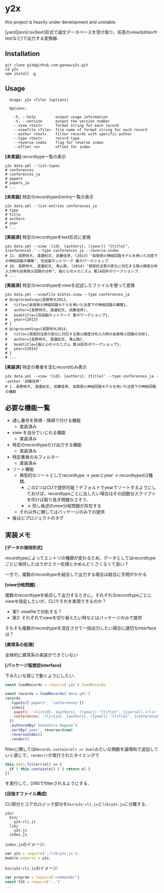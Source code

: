 y2x
===

this project is heavily under development and unstable.

[yaml|json|csv|text]形式で論文データベースを受け取り，任意のview(bibtexやtextなど)で出力する変換器．

## Installation

```
git clone git@github.com:ganow/y2x.git
cd y2x
npm install -g
```

## Usage

```
  Usage: y2x <file> [options]

  Options:

    -h, --help         output usage information
    -V, --version      output the version number
    --view <text>      format string for each record
    --viewfile <file>  file name of format string for each record
    --author <text>    filter records with specific author
    --type <text>      record type
    --reverse-index    flag for reverse index
    --offset <n>       offset for index
```

**[未実装]** recordtype一覧の表示

```
y2x data.yml --list-types
# conferences
# conferences_ja
# papers
# papers_ja
# ...
```

**[未実装]** 特定のrecordtypeのentry一覧の表示

```
y2x data.yml --list-entries conferences_ja
# type
# title
# authors
# year
# ...
```

**[実装済]** 特定のrecordtypeをtext形式に変換

```
y2x data.yml --view '{id}. {authors}, ({year}) "{title}", {conference}.' --type conferences_ja --reverse-index
# 11. 長野祥大, 渡邊紀文, 武藤佳恭, (2013) "自発発火神経回路モデルを用いた注意下の神経回路の構築", 包括脳ネットワーク 夏のワークショップ.
# 10. 長野祥大, 渡邊紀文, 青山敦, (2014) "視覚的注意の変化に対応する発火頻度分布入力時の自発発火回路の分析", 脳と心のメカニズム 第14回冬のワークショップ.
# ...
```

**[実装済]** 特定のrecordtypeをviewを記述したファイルを使って変換

```
y2x data.yml --viewfile bibtex.view --type conferences_ja
# @inproceedings{長野祥大2013,
#   title={自発発火神経回路モデルを用いた注意下の神経回路の構築},
#   author={長野祥大, 渡邊紀文, 武藤佳恭},
#   booktitle={包括脳ネットワーク 夏のワークショップ},
#   year={2013}
# }
# @inproceedings{長野祥大2014,
#   title={視覚的注意の変化に対応する発火頻度分布入力時の自発発火回路の分析},
#   author={長野祥大, 渡邊紀文, 青山敦},
#   booktitle={脳と心のメカニズム 第14回冬のワークショップ},
#   year={2014}
# }
# ...
```

**[実装済]** 特定の著者を含むrecordのみ表示

```
y2x data.yml --view '{id}. {authors}, {title}' --type conferences_ja --author '武藤佳恭'
# 1. 長野祥大, 渡邊紀文, 武藤佳恭, 自発発火神経回路モデルを用いた注意下の神経回路の構築
```


## 必要な機能一覧

- 通し番号を昇順・降順で付ける機能
	- 実装済み
- view を自分でいじれる機能
	- 実装済み
- 特定のrecordtypeだけ出力する機能
	- 実装済み
- 特定著者のみフィルター
	- 実装済み
- ソート機能
	- 典型的なソートとしてrecordtype -> yearとyear -> recordtypeの2種類．
		- この2つはCLIで提供可能？デフォルトでyearでソートするようにしておけば，recordtypeごとに出したい場合はその回数分スクリプトを叩けば取り急ぎ問題なさそう．
		- → 但し後述のview分岐問題が存在する
	- それ以外に関してはパッケージのみでの提供
- 後ほどプロジェクトのタグ

## 実装メモ

**[データの保持形式]**

recordtypeによってエントリの種類が変わるため，データとしてはrecordtypeごとに保持したほうがエラー処理とかめんどくさくなくて良い？

一方で，複数のrecordtypeを結合して出力する場合は結合に手間がかかる

**[view分岐問題]**

複数のrecordtypeを結合して出力するときに，それぞれのrecordtypeごとにviewを指定したいが，CLIでそれを実現できるのか？

- 案1: viewfileで対処する？
- 案2: それぞれでviewを切り替えたい時などはパッケージのみで提供

そもそも複数のrecordtypeを混在させて一括出力したい場合に適切なinterfaceは？

**[異常系の処理]**

全体的に異常系の実装ができていない

**[パッケージ版想定interface]**

下みたいな感じで動くようにしたい．

```javascript
const loadRecords = require('y2x').loadRecords

const records = loadRecords('data.yml')
records
  .typeIs(['papers', 'conferences'])
  .view({
    papers: '<li>{id}. {authors}, ({year}) "{title}", {journal}.</li>',
    conferences: '<li>{id}. {authors}, ({year}) "{title}", {conference}.</li>'
  })
  .authoredBy('Yoshihiro Nagano')
  .sortBy('year', reverse=true)
  .reverseIndex()
  .render()
```

filterに関しては`Records.contain(el) => bool`みたいな関数を論理和で追加していく感じで，`render()`が実行されたタイミングで

```javascript
this.data.filter((el) => {
  if ( this.contain(el) ) { return el }
})
```

を実行して，O(N)でfilterされるようにする．


**[目指すファイル構成]**

CLI部分とコアのロジック部分を`bin/y2x-cli.js`と`lib/y2x.js`に分離する．

```
y2x/
  bin/
    y2x-cli.js
  lib/
    y2x.js
  index.js
```

`index.js`のイメージ:

```javascript
var y2x = require('./lib/y2x.js');
module.exports = y2x;
```

`bin/y2x-cli.js`のイメージ:

```javascript
var program = require('commander')
const Y2X = require('..')
...
```